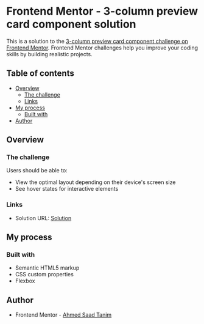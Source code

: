 # Frontend Mentor - 3-column preview card component solution

This is a solution to the [3-column preview card component challenge on Frontend Mentor](https://www.frontendmentor.io/challenges/3column-preview-card-component-pH92eAR2-). Frontend Mentor challenges help you improve your coding skills by building realistic projects. 

## Table of contents

- [Overview](#overview)
  - [The challenge](#the-challenge)
  - [Links](#links)
- [My process](#my-process)
  - [Built with](#built-with)
- [Author](#author)

## Overview

### The challenge

Users should be able to:

- View the optimal layout depending on their device's screen size
- See hover states for interactive elements

### Links

- Solution URL: [Solution](https://ahmedsaadtanim.github.io/PracticeCSS/Practice3/)

## My process

### Built with

- Semantic HTML5 markup
- CSS custom properties
- Flexbox

## Author
- Frontend Mentor - [Ahmed Saad Tanim](https://www.frontendmentor.io/profile/ahmedsaadtanim)
